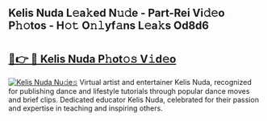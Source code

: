 ## Kelis Nuda L𝚎a𝚔ed N𝚞𝚍e - Part-Rei Vi𝚍𝚎o P𝚑𝚘tos - H𝚘𝚝 O𝚗𝚕yf𝚊ns L𝚎a𝚔s Od8d6

# <h2><a href="http://kf3ho00.oniu.top/?m=Kelis+Nuda">🔗👉 🔴 Kelis Nuda P𝚑ot𝚘𝚜 V𝚒d𝚎o</a></h2>

[![Kelis Nuda Nu𝚍e𝚜](https://i.imgur.com/0qMVB7G.gif)](http://kf3ho00.oniu.top/?m=Kelis+Nuda)
Virtual artist and entertainer Kelis Nuda, recognized for publishing dance and lifestyle tutorials through popular dance moves and brief clips. Dedicated educator Kelis Nuda, celebrated for their passion and expertise in teaching and inspiring others.  
